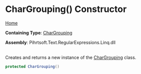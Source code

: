 # CharGrouping\(\) Constructor

[Home](../../../../../../README.md)

**Containing Type**: [CharGrouping](../README.md)

**Assembly**: Pihrtsoft\.Text\.RegularExpressions\.Linq\.dll

\
Creates and returns a new instance of the [CharGrouping](../README.md) class\.

```csharp
protected CharGrouping()
```

